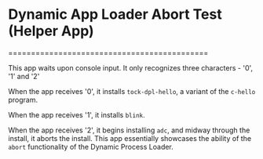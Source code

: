 # Dynamic App Loader Abort Test (Helper App)
============================================

This app waits upon console input. It only recognizes three characters - 
'0', '1' and '2'

When the app receives '0', it installs `tock-dpl-hello`, a variant of
the `c-hello` program. 

When the app receives '1', it installs `blink`.

When the app receives '2', it begins installing `adc`, and midway 
through the install, it aborts the install. This app essentially 
showcases the ability of the `abort` functionality of the Dynamic
Process Loader.
